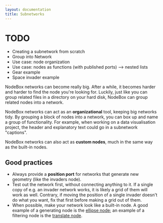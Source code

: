 ```yaml
---
layout: documentation
title: Subnetworks
---
```

TODO
====
* Creating a subnetwork from scratch
* Group into Network
* Use case: node organization
* Use case: nodes as functions (with published ports) --> nested lists
* Gear example
* Space invader example

NodeBox networks can become really big. After a while, it becomes harder and harder to find the node you're looking for. Luckily, just like you can group related files in a directory on your hard disk, NodeBox can group related nodes into a network.

NodeBox networks can act as an **organizational** tool, keeping big networks tidy. By grouping a block of nodes into a network, you can box up and name a group of functionality. For example, when working on a data visualisation project, the header and explanatory text  could go in a subnetwork "captions".

NodeBox networks can also act as **custom nodes**, much in the same way as the built-in nodes. 

Good practices
--------------
* Always provide a **position port** for networks that generate new geometry (like the invaders node).
* Test out the network first, without connecting anything to it. If a single copy of e.g. an invader network works, it is likely a grid of them will work as well. Contrary, if moving the position of a single invader doesn't do what you want, fix that first before making a grid out of them.
* When possible, make your network look like a built-in node. A good example of a generating node is the [ellipse node](/node/reference/corevector/ellipse.html); an example of a filtering node is the [translate node](/node/reference/corevector/translate.html).